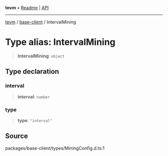 **tevm** • [Readme](../../README.md) \| [API](../../modules.md)

***

[tevm](../../README.md) / [base-client](../README.md) / IntervalMining

# Type alias: IntervalMining

> **IntervalMining**: `object`

## Type declaration

### interval

> **interval**: `number`

### type

> **type**: `"interval"`

## Source

packages/base-client/types/MiningConfig.d.ts:1
